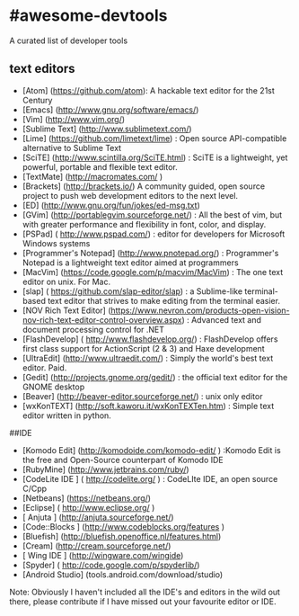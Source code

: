 #awesome-devtools
================
 A curated list of developer tools

## text editors


 - [Atom] (https://github.com/atom): A hackable text editor for the 21st Century 
 - [Emacs] (http://www.gnu.org/software/emacs/)
 - [Vim] (http://www.vim.org/)
 - [Sublime Text] (http://www.sublimetext.com/)
 - [Lime] (https://github.com/limetext/lime) : Open source API-compatible alternative to Sublime Text
 - [SciTE] (http://www.scintilla.org/SciTE.html)  : SciTE is a lightweight, yet powerful, portable and flexible text editor.
 - [TextMate] (http://macromates.com/ )
 - [Brackets] (http://brackets.io/)  A community guided, open source project to push web development editors to the next level.
 - [ED] (http://www.gnu.org/fun/jokes/ed-msg.txt)
 - [GVim] (http://portablegvim.sourceforge.net/) : All the best of vim, but with greater performance and flexibility in font, color, and display.
 - [PSPad] ( http://www.pspad.com/) : editor for developers for Microsoft Windows systems
 - [Programmer's Notepad] (http://www.pnotepad.org/) : Programmer's Notepad is a lightweight text editor aimed at programmers
 - [MacVim] (https://code.google.com/p/macvim/MacVim) : The one text editor on unix. For Mac.
 - [slap] ( https://github.com/slap-editor/slap) : a Sublime-like terminal-based text editor that strives to make editing from the terminal easier.
 - [NOV Rich Text Editor] (https://www.nevron.com/products-open-vision-nov-rich-text-editor-control-overview.aspx) : Advanced text and document processing control for .NET
 - [FlashDevelop] ( http://www.flashdevelop.org/) : FlashDevelop offers first class support for ActionScript (2 & 3) and Haxe development
 - [UltraEdit] (http://www.ultraedit.com/) : Simply the world's best text editor. Paid.
 - [Gedit] (http://projects.gnome.org/gedit/)  :  the official text editor for the GNOME desktop
 - [Beaver] (http://beaver-editor.sourceforge.net/)  : unix only editor
 - [wxKonTEXT] (http://soft.kaworu.it/wxKonTEXTen.htm)  : Simple text editor written in python.
  

##IDE

 - [Komodo Edit] (http://komodoide.com/komodo-edit/ ) :Komodo Edit is the free and Open-Source counterpart of Komodo IDE
 - [RubyMine] (http://www.jetbrains.com/ruby/)
 - [CodeLite IDE ] ( http://codelite.org/ ) : CodeLIte IDE, an open source C/Cpp
 - [Netbeans] (https://netbeans.org/)     
 - [Eclipse] ( http://www.eclipse.org/  )     
 - [ Anjuta ] (http://anjuta.sourceforge.net/)     
 - [Code::Blocks ] (http://www.codeblocks.org/features  )     
 - [Bluefish] (http://bluefish.openoffice.nl/features.html)     
 - [Cream] (http://cream.sourceforge.net/)     
 - [ Wing IDE ] (http://wingware.com/wingide)     
 - [Spyder] ( http://code.google.com/p/spyderlib/)
 - [Android Studio] (tools.android.com/download/studio)



Note: Obviously I haven't included all the IDE's and editors in the wild out there, please contribute if I have missed out your favourite editor or IDE.
